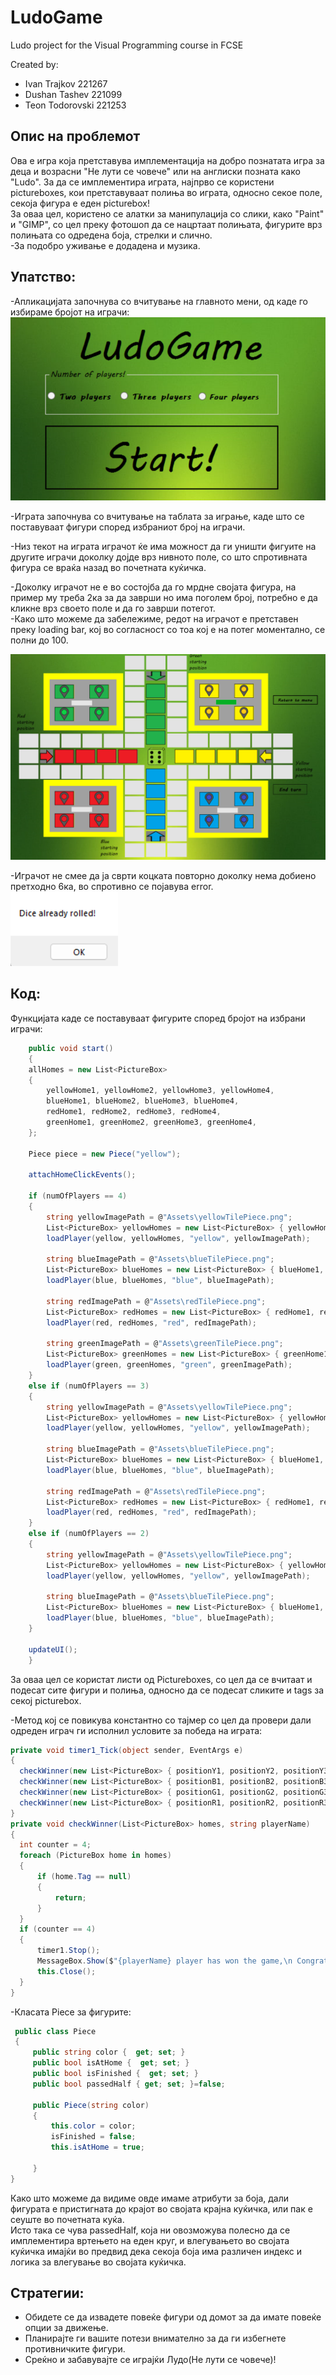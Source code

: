 # LudoGame
Ludo project for the Visual Programming course in FCSE
<p>
  Created by:
  <ul>
    <li>
       Ivan Trajkov 221267
    </li>
    <li>
    Dushan Tashev 221099
    </li>
    <li>
      Teon Todorovski 221253
    </li>
  </ul>
  </p>

<h2>Опис на проблемот</h2>  
<!-- <p style="font-size: 20px">
  asdasdasdasd
</p> -->
<p>
Ова е игра која претставува имплементација на добро познатата игра за деца и возрасни "Не лути се човече" или на англиски позната како "Ludo".
За да се имплементира играта, најпрво се користени pictureboxes, кои претставуваат полиња во играта, односно секое поле, секоја фигура е еден picturebox!
<br>
За оваа цел, користено се алатки за манипулација со слики, како "Paint" и "GIMP", со цел преку фотошоп да се нацртаат полињата, фигурите врз полињата со одредена боја, стрелки и слично.
  <br>
-За подобро уживање е додадена и музика.

</p>
<h2>Упатство:</h2>
<p>
 -Апликацијата започнува со вчитување на главното мени, од каде го избираме бројот на играчи:
  <img src="images/menu_image.png" alt="Menu Image">
</p>
<p>
  -Играта започнува со вчитување на таблата за играње, каде што се поставуваат фигури според избраниот број на играчи.
  <p>
  -Низ текот на играта играчот ќе има можност да ги уништи фигуите на другите играчи доколку дојде врз нивното поле, со што спротивната фигура се враќа назад во почетната куќичка.
  </p>
  <p>
  -Доколку играчот не е во состојба да го мрдне својата фигура, на пример му треба 2ка за да заврши но има поголем број, потребно е да кликне врз своето поле и да го заврши потегот.
    <br>
 -Како што можеме да забележиме, редот на играчот е претставен преку loading bar, кој во согласност со тоа кој е на потег моментално, се полни до 100.
  </p>
  <p>
  <img src="images/board_image.png" alt="Board Image">
</p>
<p>
  -Играчот не смее да ја сврти коцката повторно доколку нема добиено претходно 6ка, во спротивно се појавува error.
  <br>
  <img src="images/dice_rolled.png" alt="Dice Image">
</p>
<h2>Код:</h2>
<p>
Функцијата каде се поставуваат фигурите според бројот на избрани играчи:

```csharp
    public void start()
    {
    allHomes = new List<PictureBox>
    {
        yellowHome1, yellowHome2, yellowHome3, yellowHome4,
        blueHome1, blueHome2, blueHome3, blueHome4,
        redHome1, redHome2, redHome3, redHome4,
        greenHome1, greenHome2, greenHome3, greenHome4,
    };

    Piece piece = new Piece("yellow");

    attachHomeClickEvents();

    if (numOfPlayers == 4)
    {
        string yellowImagePath = @"Assets\yellowTilePiece.png";
        List<PictureBox> yellowHomes = new List<PictureBox> { yellowHome1, yellowHome2, yellowHome3, yellowHome4 };
        loadPlayer(yellow, yellowHomes, "yellow", yellowImagePath);

        string blueImagePath = @"Assets\blueTilePiece.png";
        List<PictureBox> blueHomes = new List<PictureBox> { blueHome1, blueHome2, blueHome3, blueHome4 };
        loadPlayer(blue, blueHomes, "blue", blueImagePath);

        string redImagePath = @"Assets\redTilePiece.png";
        List<PictureBox> redHomes = new List<PictureBox> { redHome1, redHome2, redHome3, redHome4 };
        loadPlayer(red, redHomes, "red", redImagePath);

        string greenImagePath = @"Assets\greenTilePiece.png";
        List<PictureBox> greenHomes = new List<PictureBox> { greenHome1, greenHome2, greenHome3, greenHome4 };
        loadPlayer(green, greenHomes, "green", greenImagePath);
    }
    else if (numOfPlayers == 3)
    {
        string yellowImagePath = @"Assets\yellowTilePiece.png";
        List<PictureBox> yellowHomes = new List<PictureBox> { yellowHome1, yellowHome2, yellowHome3, yellowHome4 };
        loadPlayer(yellow, yellowHomes, "yellow", yellowImagePath);

        string blueImagePath = @"Assets\blueTilePiece.png";
        List<PictureBox> blueHomes = new List<PictureBox> { blueHome1, blueHome2, blueHome3, blueHome4 };
        loadPlayer(blue, blueHomes, "blue", blueImagePath);

        string redImagePath = @"Assets\redTilePiece.png";
        List<PictureBox> redHomes = new List<PictureBox> { redHome1, redHome2, redHome3, redHome4 };
        loadPlayer(red, redHomes, "red", redImagePath);
    }
    else if (numOfPlayers == 2)
    {
        string yellowImagePath = @"Assets\yellowTilePiece.png";
        List<PictureBox> yellowHomes = new List<PictureBox> { yellowHome1, yellowHome2, yellowHome3, yellowHome4 };
        loadPlayer(yellow, yellowHomes, "yellow", yellowImagePath);

        string blueImagePath = @"Assets\blueTilePiece.png";
        List<PictureBox> blueHomes = new List<PictureBox> { blueHome1, blueHome2, blueHome3, blueHome4 };
        loadPlayer(blue, blueHomes, "blue", blueImagePath);
    }

    updateUI();
    }

```
За оваа цел се користат листи од Pictureboxes, со цел да се вчитаат и подесат сите фигури и полиња, односно да се подесат сликите и tags за секој picturebox.
</p>

<p>
  -Метод кој се повикува константно со тајмер со цел да провери дали одреден играч ги исполнил условите за победа на играта:
  <br>
  
  ```csharp
  private void timer1_Tick(object sender, EventArgs e)
  {
    checkWinner(new List<PictureBox> { positionY1, positionY2, positionY3, positionY4 }, "Yellow");
    checkWinner(new List<PictureBox> { positionB1, positionB2, positionB3, positionB4 }, "Blue");
    checkWinner(new List<PictureBox> { positionG1, positionG2, positionG3, positionG4 }, "Green");
    checkWinner(new List<PictureBox> { positionR1, positionR2, positionR3, positionR4 }, "Red");
  }
private void checkWinner(List<PictureBox> homes, string playerName)
{
    int counter = 4;
    foreach (PictureBox home in homes)
    {
        if (home.Tag == null)
        {
            return;
        }
    }
    if (counter == 4)
    {
        timer1.Stop();
        MessageBox.Show($"{playerName} player has won the game,\n Congratulations!!!");
        this.Close();
    }
}
```

</p>
<p>
  -Класата Piece за фигурите:
  
```csharp
 public class Piece
 {
     public string color {  get; set; }
     public bool isAtHome {  get; set; }
     public bool isFinished {  get; set; }
     public bool passedHalf { get; set; }=false;

     public Piece(string color)
     {
         this.color = color;
         isFinished = false;
         this.isAtHome = true;
       
     }
}
```
Како што можеме да видиме овде имаме атрибути за боја, дали фигурата е пристигната до крајот во својата крајна куќичка, или пак е сеуште во почетната куќа.
<br>
Исто така се чува passedHalf, која ни овозможува полесно да се имплементира вртењето на еден круг, и влегувањето во својата куќичка имајќи во предвид дека секоја боја има различен индекс и логика за влегување во својата куќичка.
</p>
<h2>Стратегии:</h2>
<p>
  <ul>
    <li>
      Обидете се да извадете повеќе фигури од домот за да имате повеќе опции за движење.
    </li>
    <li>
      Планирајте ги вашите потези внимателно за да ги избегнете противничките фигури.
    </li>
    <li>
      Среќно и забавувајте се играјќи Лудо(Не лути се човече)!
    </li>
  </ul>
</p>
